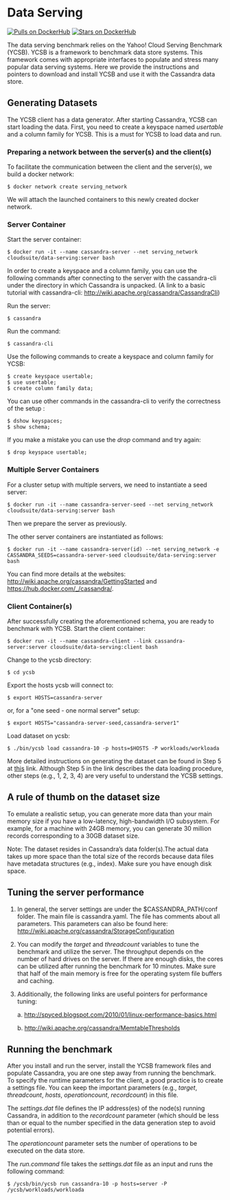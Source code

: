 # Data Serving

[![Pulls on DockerHub][dhpulls]][dhrepo]
[![Stars on DockerHub][dhstars]][dhrepo]

The data serving benchmark relies on the Yahoo! Cloud Serving Benchmark (YCSB). YCSB is a framework to benchmark data store systems. This framework comes with appropriate interfaces to populate and stress many popular data serving systems. Here we provide the instructions and pointers to download and install YCSB and use it with the Cassandra data store.

## Generating Datasets

The YCSB client has a data generator. After starting Cassandra, YCSB can start loading the data. First, you need to create a keyspace named *usertable* and a column family for YCSB. This is a must for YCSB to load data and run.

### Preparing a network between the server(s) and the client(s)

To facilitate the communication between the client and the server(s), we build a docker network:

    $ docker network create serving_network

We will attach the launched containers to this newly created docker network.

### Server Container
Start the server container:

    $ docker run -it --name cassandra-server --net serving_network cloudsuite/data-serving:server bash

In order to create a keyspace and a column family, you can use the following commands after connecting to the server with the cassandra-cli under the directory in which Cassandra is unpacked. (A link to a basic tutorial with cassandra-cli: http://wiki.apache.org/cassandra/CassandraCli)

Run the server:     
```
$ cassandra
```

Run the command:
```
$ cassandra-cli
```

Use the following commands to create a keyspace and column family for YCSB:
```
$ create keyspace usertable;
$ use usertable;
$ create column family data;
```

You can use other commands in the cassandra-cli to verify the correctness of the setup :

    $ dshow keyspaces;
    $ show schema;

If you make a mistake you can use the *drop* command and try again:

    $ drop keyspace usertable;

### Multiple Server Containers

For a cluster setup with multiple servers, we need to instantiate a seed server:

```
$ docker run -it --name cassandra-server-seed --net serving_network cloudsuite/data-serving:server bash
```

Then we prepare the server as previously.

The other server containers are instantiated as follows:

```
$ docker run -it --name cassandra-server(id) --net serving_network -e CASSANDRA_SEEDS=cassandra-server-seed cloudsuite/data-serving:server bash
```

You can find more details at the websites: http://wiki.apache.org/cassandra/GettingStarted and https://hub.docker.com/_/cassandra/.

### Client Container(s)
After successfully creating the aforementioned schema, you are ready to benchmark with YCSB.
Start the client container:

    $ docker run -it --name cassandra-client --link cassandra-server:server cloudsuite/data-serving:client bash

Change to the ycsb directory:
```
$ cd ycsb
```
Export the hosts ycsb will connect to:
```
$ export HOSTS=cassandra-server
```
or, for a "one seed - one normal server" setup:
```
$ export HOSTS="cassandra-server-seed,cassandra-server1"
```
Load dataset on ycsb:
```
$ ./bin/ycsb load cassandra-10 -p hosts=$HOSTS -P workloads/workloada
```

More detailed instructions on generating the dataset can be found in Step 5 at [this](http://github.com/brianfrankcooper/YCSB/wiki/Running-a-Workload) link. Although Step 5 in the link describes the data loading procedure, other steps (e.g., 1, 2, 3, 4) are very useful to understand the YCSB settings.

A rule of thumb on the dataset size
-----------------------------------
To emulate a realistic setup, you can generate more data than your main memory size if you have a low-latency, high-bandwidth I/O subsystem. For example, for a machine with 24GB memory, you can generate 30 million records corresponding to a 30GB dataset size.

Note: The dataset resides in Cassandra’s data folder(s).The actual data takes up more space than the total size of the records because data files have metadata structures (e.g., index). Make sure you have enough disk space.

Tuning the server performance
-----------------------------
1. In general, the server settings are under the $CASSANDRA_PATH/conf folder. The main file is cassandra.yaml. The file has comments about all parameters. This parameters can also be found here: http://wiki.apache.org/cassandra/StorageConfiguration
2. You can modify the *target* and *threadcount* variables to tune the benchmark and utilize the server. The throughput depends on the number of hard drives on the server. If there are enough disks, the cores can be utilized after running the benchmark for 10 minutes. Make sure that half of the main memory is free for the operating system file buffers and caching.
3. Additionally, the following links are useful pointers for performance tuning:

	a. http://spyced.blogspot.com/2010/01/linux-performance-basics.html

	b. http://wiki.apache.org/cassandra/MemtableThresholds

Running the benchmark
---------------------
After you install and run the server, install the YCSB framework files and populate Cassandra, you are one step away from running the benchmark. To specify the runtime parameters for the client, a good practice is to create a settings file. You can keep the important parameters (e.g., *target*, *threadcount*, *hosts*, *operationcount*, *recordcount*) in this file.

The *settings.dat* file defines the IP address(es) of the node(s) running Cassandra, in addition to the *recordcount* parameter (which should be less than or equal to the number specified in the data generation step to avoid potential errors).

The *operationcount* parameter sets the number of operations to be executed on the data store.

The *run.command* file takes the *settings.dat* file as an input and runs the following command:

    $ /ycsb/bin/ycsb run cassandra-10 -p hosts=server -P /ycsb/workloads/workloada

[dhrepo]: https://github.com/ParsaLab/cloudsuite/tree/master/benchmarks/data-serving "DockerHub Page"
[dhpulls]: https://img.shields.io/docker/pulls/cloudsuite/data-serving.svg "Go to DockerHub Page"
[dhstars]: https://img.shields.io/docker/stars/cloudsuite/data-serving.svg "Go to DockerHub Page"
